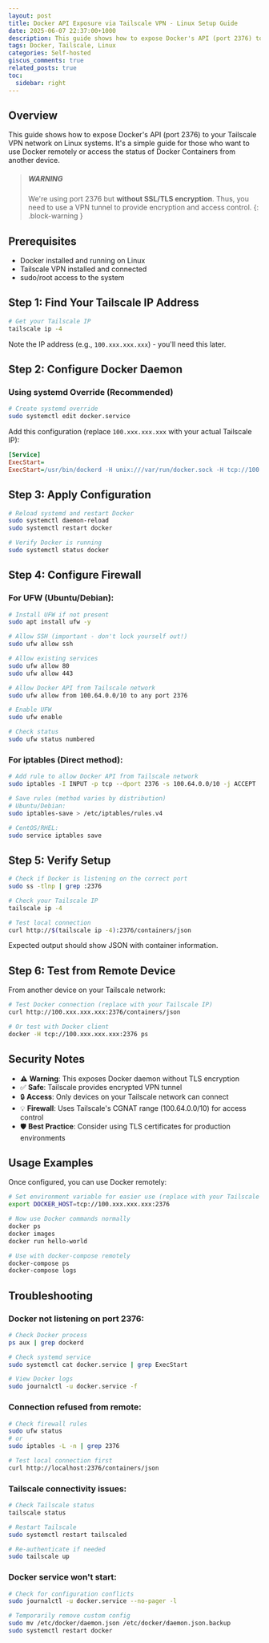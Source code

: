 ```yaml
---
layout: post
title: Docker API Exposure via Tailscale VPN - Linux Setup Guide
date: 2025-06-07 22:37:00+1000
description: This guide shows how to expose Docker's API (port 2376) to your Tailscale VPN network on Linux systems.
tags: Docker, Tailscale, Linux
categories: Self-hosted
giscus_comments: true
related_posts: true
toc:
  sidebar: right
---
```


## Overview

This guide shows how to expose Docker's API (port 2376) to your Tailscale VPN network on Linux systems. It's a simple guide for those who want to use Docker remotely or access the status of Docker Containers from another device.

<!-- prettier-ignore -->
> ##### WARNING
>
> We're using port 2376 but **without SSL/TLS encryption**. Thus, you need to use a VPN tunnel to provide encryption and access control.
{: .block-warning }

## Prerequisites

- Docker installed and running on Linux
- Tailscale VPN installed and connected
- sudo/root access to the system

## Step 1: Find Your Tailscale IP Address

```bash
# Get your Tailscale IP
tailscale ip -4
```

Note the IP address (e.g., `100.xxx.xxx.xxx`) - you'll need this later.

## Step 2: Configure Docker Daemon

### Using systemd Override (Recommended)

```bash
# Create systemd override
sudo systemctl edit docker.service
```

Add this configuration (replace `100.xxx.xxx.xxx` with your actual Tailscale IP):

```ini
[Service]
ExecStart=
ExecStart=/usr/bin/dockerd -H unix:///var/run/docker.sock -H tcp://100.xxx.xxx.xxx:2376 --containerd=/run/containerd/containerd.sock
```

## Step 3: Apply Configuration

```bash
# Reload systemd and restart Docker
sudo systemctl daemon-reload
sudo systemctl restart docker

# Verify Docker is running
sudo systemctl status docker
```

## Step 4: Configure Firewall

### For UFW (Ubuntu/Debian):

```bash
# Install UFW if not present
sudo apt install ufw -y

# Allow SSH (important - don't lock yourself out!)
sudo ufw allow ssh

# Allow existing services
sudo ufw allow 80
sudo ufw allow 443

# Allow Docker API from Tailscale network
sudo ufw allow from 100.64.0.0/10 to any port 2376

# Enable UFW
sudo ufw enable

# Check status
sudo ufw status numbered
```

### For iptables (Direct method):

```bash
# Add rule to allow Docker API from Tailscale network
sudo iptables -I INPUT -p tcp --dport 2376 -s 100.64.0.0/10 -j ACCEPT

# Save rules (method varies by distribution)
# Ubuntu/Debian:
sudo iptables-save > /etc/iptables/rules.v4

# CentOS/RHEL:
sudo service iptables save
```

## Step 5: Verify Setup

```bash
# Check if Docker is listening on the correct port
sudo ss -tlnp | grep :2376

# Check your Tailscale IP
tailscale ip -4

# Test local connection
curl http://$(tailscale ip -4):2376/containers/json
```

Expected output should show JSON with container information.

## Step 6: Test from Remote Device

From another device on your Tailscale network:

```bash
# Test Docker connection (replace with your Tailscale IP)
curl http://100.xxx.xxx.xxx:2376/containers/json

# Or test with Docker client
docker -H tcp://100.xxx.xxx.xxx:2376 ps
```

## Security Notes

- ⚠️ **Warning**: This exposes Docker daemon without TLS encryption
- ✅ **Safe**: Tailscale provides encrypted VPN tunnel
- 🔒 **Access**: Only devices on your Tailscale network can connect
- 💡 **Firewall**: Uses Tailscale's CGNAT range (100.64.0.0/10) for access control
- 🛡️ **Best Practice**: Consider using TLS certificates for production environments

## Usage Examples

Once configured, you can use Docker remotely:

```bash
# Set environment variable for easier use (replace with your Tailscale IP)
export DOCKER_HOST=tcp://100.xxx.xxx.xxx:2376

# Now use Docker commands normally
docker ps
docker images
docker run hello-world

# Use with docker-compose remotely
docker-compose ps
docker-compose logs
```

## Troubleshooting

### Docker not listening on port 2376:

```bash
# Check Docker process
ps aux | grep dockerd

# Check systemd service
sudo systemctl cat docker.service | grep ExecStart

# View Docker logs
sudo journalctl -u docker.service -f
```

### Connection refused from remote:

```bash
# Check firewall rules
sudo ufw status
# or
sudo iptables -L -n | grep 2376

# Test local connection first
curl http://localhost:2376/containers/json
```

### Tailscale connectivity issues:

```bash
# Check Tailscale status
tailscale status

# Restart Tailscale
sudo systemctl restart tailscaled

# Re-authenticate if needed
sudo tailscale up
```

### Docker service won't start:

```bash
# Check for configuration conflicts
sudo journalctl -u docker.service --no-pager -l

# Temporarily remove custom config
sudo mv /etc/docker/daemon.json /etc/docker/daemon.json.backup
sudo systemctl restart docker
```
